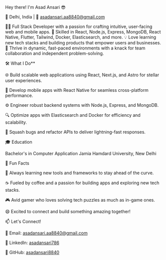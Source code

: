 Hey there! I'm Asad Ansari 😎

📍 Delhi, India | 📧 asadansari.aa8840@gmail.com

👨‍💻 Full Stack Developer with a passion for crafting intuitive, user-facing web and mobile apps.
🚀 Skilled in React, Node.js, Express, MongoDB, React Native, Flutter, Tailwind, Docker, Elasticsearch, and more.
💡 Love learning new tech stacks and building products that empower users and businesses.
🎯 Thrive in dynamic, fast-paced environments with a knack for team collaboration and independent problem-solving.


🛠️ What I Do**


🌐 Build scalable web applications using React, Next.js, and Astro for stellar user experiences.

📱 Develop mobile apps with React Native for seamless cross-platform performance.


⚙️ Engineer robust backend systems with Node.js, Express, and MongoDB.


🔍 Optimize apps with Elasticsearch and Docker for efficiency and scalability.

🐛 Squash bugs and refactor APIs to deliver lightning-fast responses.

🎓 Education

Bachelor's in Computer Application
Jamia Hamdard University, New Delhi


🌟 Fun Facts

🧠 Always learning new tools and frameworks to stay ahead of the curve.

☕ Fueled by coffee and a passion for building apps and exploring new tech stacks.

🎮 Avid gamer who loves solving tech puzzles as much as in-game ones.

😄 Excited to connect and build something amazing together!

📫 Let's Connect!

📧 Email: asadansari.aa8840@gmail.com

🔗 LinkedIn: [asadansari786](https://www.linkedin.com/in/asadansari786)

🐙 GitHub: [asadansari8840](https://github.com/asadansari8840/)

